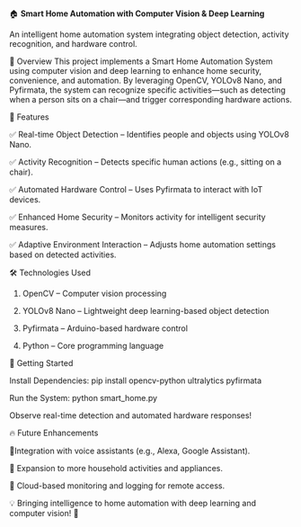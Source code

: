 🏠 **Smart Home Automation with Computer Vision & Deep Learning**

An intelligent home automation system integrating object detection, activity recognition, and hardware control.

📌 Overview
This project implements a Smart Home Automation System using computer vision and deep learning to enhance home security, convenience, and automation. By leveraging OpenCV, YOLOv8 Nano, and Pyfirmata, the system can recognize specific activities—such as detecting when a person sits on a chair—and trigger corresponding hardware actions.



🎯 Features

✅ Real-time Object Detection – Identifies people and objects using YOLOv8 Nano.

✅ Activity Recognition – Detects specific human actions (e.g., sitting on a chair).

✅ Automated Hardware Control – Uses Pyfirmata to interact with IoT devices.

✅ Enhanced Home Security – Monitors activity for intelligent security measures.

✅ Adaptive Environment Interaction – Adjusts home automation settings based on detected activities.



🛠 Technologies Used

1) OpenCV – Computer vision processing

2) YOLOv8 Nano – Lightweight deep learning-based object detection

3) Pyfirmata – Arduino-based hardware control

4) Python – Core programming language



🚀 Getting Started

Install Dependencies:
pip install opencv-python ultralytics pyfirmata

Run the System:
python smart_home.py

Observe real-time detection and automated hardware responses!



🔥 Future Enhancements

🔹Integration with voice assistants (e.g., Alexa, Google Assistant).

🔹 Expansion to more household activities and appliances.

🔹 Cloud-based monitoring and logging for remote access.

💡 Bringing intelligence to home automation with deep learning and computer vision! 🚀
